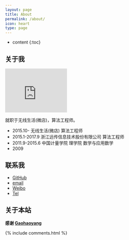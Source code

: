 ```yaml
---
layout: page
title: About
permalink: /about/
icon: heart
type: page
---
```


* content
{:toc}

## 关于我

<iframe src="https://githubbadge.appspot.com/1007530194?a=0" style="border: 0;height: 142px;width: 200px;overflow: hidden;" frameBorder="0"></iframe>

就职于无线生活(微店)，算法工程师。

* 2015.10-       无线生活(微店) 算法工程师
* 2015.1-2017.9  浙江远传信息技术股份有限公司 算法工程师
* 2011.9-2015.6  中国计量学院 理学院 数学与应用数学
* 2009

## 联系我

* [GitHub](https://github.com/1007530194)
* [email](1007530194@qq.com)
* [Weibo](http://weibo.com/2482321640)
* [Tel](15068733021)

## 关于本站

**感谢 [Gaohaoyang](https://github.com/Gaohaoyang/gaohaoyang.github.io)**




{% include comments.html %}
